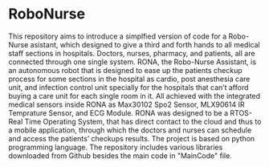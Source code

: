 # RoboNurse
This repository aims to introduce a simplfied version of code for a Robo-Nurse asistant, which designed to give a third and forth hands to all medical staff sections in hospitals. Doctors, nurses, pharmacy, and patients, all are connected through one single system. 
RONA, the Robo-Nurse Assistant, is an autonomous robot that is designed to ease up the patients checkup process for some sections in the hospital as cardio, post anesthesia care unit, and infection control unit specially for the hospitals that can’t afford buying a care unit for each single room in it. All achieved with the integrated medical sensors inside RONA as Max30102 Spo2 Sensor, MLX90614 IR Temprature Sensor, and ECG Module. RONA was designed to be a RTOS-Real Time Operating System, that has 
direct contact to the cloud and thus to a mobile application, through which the doctors and nurses can schedule and access the patients’ checkups results. 
The project is based on python programming language.
The repository includes various libraries downloaded from Github besides the main code in "MainCode" file.
